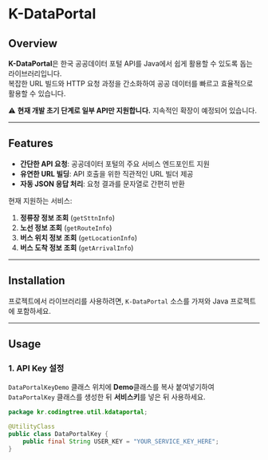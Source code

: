 
# K-DataPortal

## Overview
**K-DataPortal**은 한국 공공데이터 포털 API를 Java에서 쉽게 활용할 수 있도록 돕는 라이브러리입니다.  
복잡한 URL 빌드와 HTTP 요청 과정을 간소화하여 공공 데이터를 빠르고 효율적으로 활용할 수 있습니다.

⚠️ **현재 개발 초기 단계로 일부 API만 지원합니다.** 지속적인 확장이 예정되어 있습니다.

---

## Features
- **간단한 API 요청**: 공공데이터 포털의 주요 서비스 엔드포인트 지원
- **유연한 URL 빌딩**: API 호출을 위한 직관적인 URL 빌더 제공
- **자동 JSON 응답 처리**: 요청 결과를 문자열로 간편히 반환

현재 지원하는 서비스:
1. **정류장 정보 조회** (`getSttnInfo`)
2. **노선 정보 조회** (`getRouteInfo`)
3. **버스 위치 정보 조회** (`getLocationInfo`)
4. **버스 도착 정보 조회** (`getArrivalInfo`)

---

## Installation
프로젝트에서 라이브러리를 사용하려면, `K-DataPortal` 소스를 가져와 Java 프로젝트에 포함하세요.

---

## Usage

### 1. API Key 설정
`DataPortalKeyDemo` 클래스 위치에 **Demo**클래스를 복사 붙여넣기하여 `DataPortalKey` 클래스를 생성한 뒤 **서비스키**를 넣은 뒤 사용하세요.
```java
package kr.codingtree.util.kdataportal;

@UtilityClass
public class DataPortalKey {
    public final String USER_KEY = "YOUR_SERVICE_KEY_HERE";
}
```
